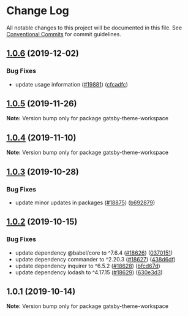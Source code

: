 # Change Log

All notable changes to this project will be documented in this file.
See [Conventional Commits](https://conventionalcommits.org) for commit guidelines.

## [1.0.6](https://github.com/gatsbyjs/gatsby/compare/gatsby-theme-workspace@1.0.5...gatsby-theme-workspace@1.0.6) (2019-12-02)

### Bug Fixes

- update usage information ([#19881](https://github.com/gatsbyjs/gatsby/issues/19881)) ([cfcadfc](https://github.com/gatsbyjs/gatsby/commit/cfcadfc))

## [1.0.5](https://github.com/gatsbyjs/gatsby/compare/gatsby-theme-workspace@1.0.4...gatsby-theme-workspace@1.0.5) (2019-11-26)

**Note:** Version bump only for package gatsby-theme-workspace

## [1.0.4](https://github.com/gatsbyjs/gatsby/compare/gatsby-theme-workspace@1.0.3...gatsby-theme-workspace@1.0.4) (2019-11-10)

**Note:** Version bump only for package gatsby-theme-workspace

## [1.0.3](https://github.com/gatsbyjs/gatsby/compare/gatsby-theme-workspace@1.0.2...gatsby-theme-workspace@1.0.3) (2019-10-28)

### Bug Fixes

- update minor updates in packages ([#18875](https://github.com/gatsbyjs/gatsby/issues/18875)) ([b692879](https://github.com/gatsbyjs/gatsby/commit/b692879))

## [1.0.2](https://github.com/gatsbyjs/gatsby/compare/gatsby-theme-workspace@1.0.1...gatsby-theme-workspace@1.0.2) (2019-10-15)

### Bug Fixes

- update dependency @babel/core to ^7.6.4 ([#18626](https://github.com/gatsbyjs/gatsby/issues/18626)) ([0370151](https://github.com/gatsbyjs/gatsby/commit/0370151))
- update dependency commander to ^2.20.3 ([#18627](https://github.com/gatsbyjs/gatsby/issues/18627)) ([438d6df](https://github.com/gatsbyjs/gatsby/commit/438d6df))
- update dependency inquirer to ^6.5.2 ([#18628](https://github.com/gatsbyjs/gatsby/issues/18628)) ([bfcd67d](https://github.com/gatsbyjs/gatsby/commit/bfcd67d))
- update dependency lodash to ^4.17.15 ([#18629](https://github.com/gatsbyjs/gatsby/issues/18629)) ([630e3d3](https://github.com/gatsbyjs/gatsby/commit/630e3d3))

## 1.0.1 (2019-10-14)

**Note:** Version bump only for package gatsby-theme-workspace
